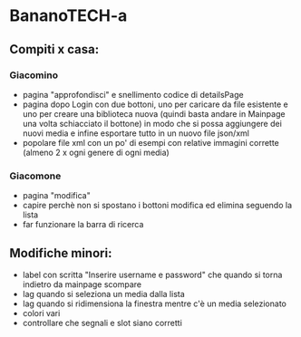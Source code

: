 # BananoTECH-a
## Compiti x casa:

### Giacomino
- pagina "approfondisci" e snellimento codice di detailsPage
- pagina dopo Login con due bottoni, uno per caricare da file esistente e uno per creare una biblioteca nuova (quindi basta andare in Mainpage una volta schiacciato il bottone) in modo che si possa aggiungere dei nuovi media e infine esportare tutto in un nuovo file json/xml
- popolare file xml con un po' di esempi con relative immagini corrette (almeno 2 x ogni genere di ogni media)

### Giacomone
- pagina "modifica"
- capire perchè non si spostano i bottoni modifica ed elimina seguendo la lista
- far funzionare la barra di ricerca

## Modifiche minori:
- label con scritta "Inserire username e password" che quando si torna indietro da mainpage scompare
- lag quando si seleziona un media dalla lista
- lag quando si ridimensiona la finestra mentre c'è un media selezionato
- colori vari
- controllare che segnali e slot siano corretti
